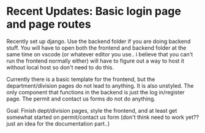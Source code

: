 # Recent Updates: Basic login page and page routes

Recently set up django. Use the backend folder if you are doing backend stuff. You will have to open both the frontend and backend folder at the same time on vscode (or whatever editor you use.. i believe that you can't run the frontend normally either) will have to figure out a way to host it without local host so don't need to do this.

Currently there is a basic template for the frontend, but the department/division pages do not lead to anything. It is also unstyled. The only component that functions in the backend is just the log in/register page. The permit and contact us forms do not do anything.

Goal: Finish dept/division pages, style the frontend, and at least get somewhat started on permit/contact us form (don't think need to work yet?? just an idea for the documentation part..)
